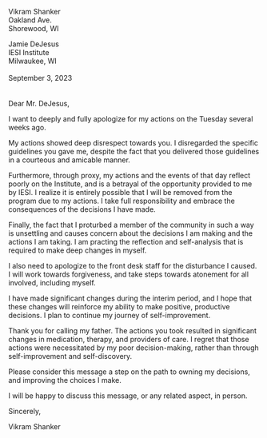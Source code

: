 Vikram Shanker  
Oakland Ave.  
Shorewood, WI  

Jamie DeJesus  
IESI Institute  
Milwaukee, WI  
<br>
September 3, 2023  
<br>
<br>
Dear Mr. DeJesus,

I want to deeply and fully apologize for my actions on the Tuesday several weeks ago.

My actions showed deep disrespect towards you.  I disregarded the specific guidelines you gave me, despite the fact that you delivered those guidelines in a courteous and amicable manner.

Furthermore, through proxy, my actions and the events of that day reflect poorly on the Institute, and is a betrayal of the opportunity provided to me by IESI.  I realize it is entirely possible that I will be removed from the program due to my actions. I take full responsibility and embrace the consequences of the decisions I have made.

Finally, the fact that I proturbed a member of the community in such a way is unsettling and causes concern about the decisions I am making and the actions I am taking.  I am practing the reflection and self-analysis that is required to make deep changes in myself.

I also need to apologize to the front desk staff for the disturbance I caused.  I will work towards forgiveness, and take steps towards atonement for all involved, including myself.

I have made significant changes during the interim period, and I hope that these changes will reinforce my ability to make positive, productive decisions.  I plan to continue my journey of self-improvement.

Thank you for calling my father.  The actions you took resulted in significant changes in medication, therapy, and providers of care.  I regret that those actions were necessitated by my poor decision-making, rather than through self-improvement and self-discovery.

Please consider this message a step on the path to owning my decisions, and improving the choices I make.

I will be happy to discuss this message, or any related aspect, in person.

Sincerely,

Vikram Shanker
